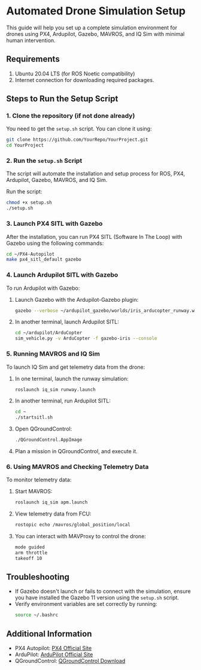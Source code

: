 # Automated Drone Simulation Setup

This guide will help you set up a complete simulation environment for drones using PX4, Ardupilot, Gazebo, MAVROS, and IQ Sim with minimal human intervention.

## Requirements

1. Ubuntu 20.04 LTS (for ROS Noetic compatibility)
2. Internet connection for downloading required packages.

## Steps to Run the Setup Script

### 1. Clone the repository (if not done already)
You need to get the `setup.sh` script. You can clone it using:
```bash
git clone https://github.com/YourRepo/YourProject.git
cd YourProject
```

### 2. Run the `setup.sh` Script
The script will automate the installation and setup process for ROS, PX4, Ardupilot, Gazebo, MAVROS, and IQ Sim.

Run the script:
```bash
chmod +x setup.sh
./setup.sh
```

### 3. Launch PX4 SITL with Gazebo
After the installation, you can run PX4 SITL (Software In The Loop) with Gazebo using the following commands:
```bash
cd ~/PX4-Autopilot
make px4_sitl_default gazebo
```

### 4. Launch Ardupilot SITL with Gazebo
To run Ardupilot with Gazebo:
1. Launch Gazebo with the Ardupilot-Gazebo plugin:
   ```bash
   gazebo --verbose ~/ardupilot_gazebo/worlds/iris_arducopter_runway.world
   ```
2. In another terminal, launch Ardupilot SITL:
   ```bash
   cd ~/ardupilot/ArduCopter
   sim_vehicle.py -v ArduCopter -f gazebo-iris --console
   ```

### 5. Running MAVROS and IQ Sim
To launch IQ Sim and get telemetry data from the drone:

1. In one terminal, launch the runway simulation:
   ```bash
   roslaunch iq_sim runway.launch
   ```

2. In another terminal, run Ardupilot SITL:
   ```bash
   cd ~
   ./startsitl.sh
   ```

3. Open QGroundControl:
   ```bash
   ./QGroundControl.AppImage
   ```

4. Plan a mission in QGroundControl, and execute it.

### 6. Using MAVROS and Checking Telemetry Data
To monitor telemetry data:

1. Start MAVROS:
   ```bash
   roslaunch iq_sim apm.launch
   ```

2. View telemetry data from FCU:
   ```bash
   rostopic echo /mavros/global_position/local
   ```

3. You can interact with MAVProxy to control the drone:
   ```bash
   mode guided
   arm throttle
   takeoff 10
   ```

## Troubleshooting
- If Gazebo doesn't launch or fails to connect with the simulation, ensure you have installed the Gazebo 11 version using the `setup.sh` script.
- Verify environment variables are set correctly by running:
  ```bash
  source ~/.bashrc
  ```

## Additional Information
- PX4 Autopilot: [PX4 Official Site](https://px4.io/)
- ArduPilot: [ArduPilot Official Site](https://ardupilot.org/)
- QGroundControl: [QGroundControl Download](https://qgroundcontrol.com/)

